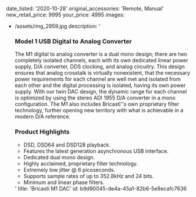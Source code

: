date_listed: '2020-10-28'
original_accessories: 'Remote, Manual'
new_retail_price: 9995
your_price: 4995
images:
  - /assets/img_2959.jpg
description: '<h3>Model 1 USB Digital to Analog Converter<br></h3><p>The M1 digital to analog converter is a dual mono design; there are two completely isolated channels, each with its own dedicated linear power supply, D/A converter, DDS clocking, and analog circuitry. This design ensures that analog crosstalk is virtually nonexistent, that the necessary power requirements for each channel are well met and isolated from each other and the digital processing is isolated, having its own power supply. With our twin DAC design, the dynamic range for each channel is optimized by using the stereo ADI 1955 D/A converter in a mono configuration. The M1 also includes Bricasti''s own proprietary filter technology, further opening new territory with what is achievable in a modern D/A reference.</p><h3>Product Highlights</h3><ul><li>DSD, DSD64 and DSD128 playback.</li><li>Features the latest generation asynchronous USB interface.</li><li>Dedicated dual mono design.</li><li>Highly acclaimed, proprietary filter technology.</li><li>Extremely low jitter @ 6 picoseconds.</li><li>Supports sample rates of up to 352.8kHz and 24 bits.</li><li>Minimum and linear phase filters.</li></ul>'
title: 'Bricasti M1 DAC'
id: b9d90045-de4a-45a1-82b6-5e8ecafc7636
